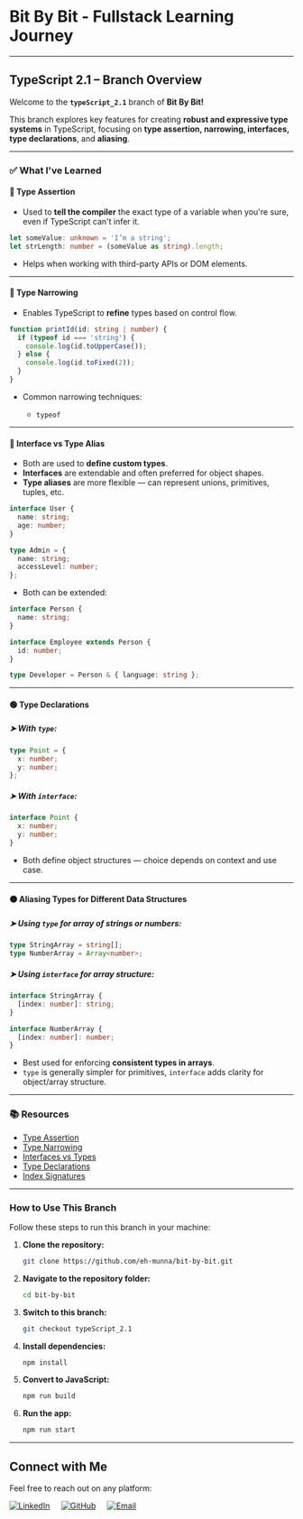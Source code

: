 # **Bit By Bit** - Fullstack Learning Journey

---

## **TypeScript 2.1 – Branch Overview**

Welcome to the **`typeScript_2.1`** branch of **Bit By Bit!**

This branch explores key features for creating **robust and expressive type systems** in TypeScript, focusing on **type assertion, narrowing, interfaces, type declarations**, and **aliasing**.

---

### ✅ **What I've Learned**

#### 🔹 **Type Assertion**

- Used to **tell the compiler** the exact type of a variable when you're sure, even if TypeScript can't infer it.

```ts
let someValue: unknown = 'I’m a string';
let strLength: number = (someValue as string).length;
```

- Helps when working with third-party APIs or DOM elements.

---

#### 🔸 **Type Narrowing**

- Enables TypeScript to **refine** types based on control flow.

```ts
function printId(id: string | number) {
  if (typeof id === 'string') {
    console.log(id.toUpperCase());
  } else {
    console.log(id.toFixed(2));
  }
}
```

- Common narrowing techniques:

  - `typeof`

---

#### 🔷 **Interface vs Type Alias**

- Both are used to **define custom types**.
- **Interfaces** are extendable and often preferred for object shapes.
- **Type aliases** are more flexible — can represent unions, primitives, tuples, etc.

```ts
interface User {
  name: string;
  age: number;
}

type Admin = {
  name: string;
  accessLevel: number;
};
```

- Both can be extended:

```ts
interface Person {
  name: string;
}

interface Employee extends Person {
  id: number;
}

type Developer = Person & { language: string };
```

---

#### 🟢 **Type Declarations**

##### ➤ With `type`:

```ts
type Point = {
  x: number;
  y: number;
};
```

##### ➤ With `interface`:

```ts
interface Point {
  x: number;
  y: number;
}
```

- Both define object structures — choice depends on context and use case.

---

#### 🟠 **Aliasing Types for Different Data Structures**

##### ➤ Using `type` for array of strings or numbers:

```ts
type StringArray = string[];
type NumberArray = Array<number>;
```

##### ➤ Using `interface` for array structure:

```ts
interface StringArray {
  [index: number]: string;
}

interface NumberArray {
  [index: number]: number;
}
```

- Best used for enforcing **consistent types in arrays**.
- `type` is generally simpler for primitives, `interface` adds clarity for object/array structure.

---

### 📚 **Resources**

- [Type Assertion](https://www.typescriptlang.org/docs/handbook/2/everyday-types.html#type-assertions)
- [Type Narrowing](https://www.typescriptlang.org/docs/handbook/2/narrowing.html)
- [Interfaces vs Types](https://www.typescriptlang.org/docs/handbook/2/objects.html)
- [Type Declarations](https://www.typescriptlang.org/docs/handbook/2/objects.html#defining-types)
- [Index Signatures](https://www.typescriptlang.org/docs/handbook/2/objects.html#index-signatures)

---

### **How to Use This Branch**

Follow these steps to run this branch in your machine:

1. **Clone the repository:**

   ```bash
   git clone https://github.com/eh-munna/bit-by-bit.git
   ```

2. **Navigate to the repository folder:**

   ```bash
   cd bit-by-bit
   ```

3. **Switch to this branch:**

   ```bash
   git checkout typeScript_2.1
   ```

4. **Install dependencies:**

   ```bash
   npm install
   ```

5. **Convert to JavaScript:**

   ```bash
   npm run build
   ```

6. **Run the app:**

   ```bash
   npm run start
   ```

---

## **Connect with Me**

Feel free to reach out on any platform:

<div style="display: flex; gap: 20px;">
   <a href="https://www.linkedin.com/in/eh-munna/">
      <img src="https://img.shields.io/badge/LinkedIn-%230A66C2?style=flat&logo=linkedin&logoColor=white" alt="LinkedIn">
   </a>
   <a href="https://github.com/eh-munna">
      <img src="https://img.shields.io/badge/GitHub-%23121011?style=flat&logo=github&logoColor=white" alt="GitHub">
   </a>
   <a href="mailto:emran.h.munna@gmail.com">
      <img src="https://img.shields.io/badge/emran.h.munna@gmail.com-%23D14836?style=flat&logo=gmail&logoColor=white" alt="Email">
   </a>
</div>
